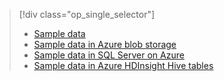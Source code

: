 > [!div class="op_single_selector"]
> * [Sample data](../articles/machine-learning/machine-learning-data-science-sample-data.md)
> * [Sample data in Azure blob storage](../articles/machine-learning/machine-learning-data-science-sample-data-blob.md)
> * [Sample data in SQL Server on Azure](../articles/machine-learning/machine-learning-data-science-sample-data-sql-server.md)
> * [Sample data in Azure HDInsight Hive tables](../articles/machine-learning/machine-learning-data-science-sample-data-hive.md)
> 
> 

<!---HONumber=Oct15_HO4-->